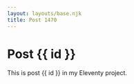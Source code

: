 ```yaml
---
layout: layouts/base.njk
title: Post 1470
---
```


# Post {{ id }}

This is post {{ id }} in my Eleventy project.
